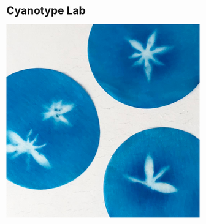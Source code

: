 # Cyanotype Lab

![Revised Cyanotype blend, from Herschel](../.gitbook/assets/cyanotype_newformulation.png)



